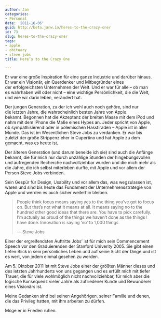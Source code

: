 ```yaml
---
author: Jan
categories:
- Personal
date: '2011-10-06'
guid: http://beta.janw.io/heres-to-the-crazy-one/
id: 73
slug: heres-to-the-crazy-one/
tags:
- apple
- obituary
- steve jobs
title: Here’s to the Crazy One

---
```


Er war eine große Inspiration für eine ganze Industrie und darüber hinaus. Er war ein Visionär, ein Querdenker und Mitbegründer eines der erfolgreichsten Unternehmen der Welt. Und er war für alle – ob man es wahrhaben will oder nicht – eine wichtige Persönlichkeit, die die Welt, und wie wir darin leben, verändert hat.

Der jungen Generation, zu der ich wohl auch noch gehöre, sind nur die letzten Jahre, die wahrscheinlich besten Jahre von Apple bekannt. Begonnen hat die Akzeptanz der breiten Masse mit dem iPod und nahm mit dem iPhone die Maße eines Hypes an. Jeder spricht von Apple, ob sympathisierend oder in polemischen Hasstiraden – Apple ist in aller Munde. Das ist im Wesentlichen Steve Jobs zu verdanken. Er war bis zuletzt der große Strippenzieher in Cupertino und hat Apple zu dem gemacht, was es heute ist.

<!--more-->

Der älteren Generation (und darum beneide ich sie) sind auch die Anfänge bekannt, die für mich nur durch unzählige Stunden der hingebungsvollen und aufregenden Recherche nachvollziehbar wurden und die mich mehr als die Jahre, die ich selbst miterleben durfte, mit Apple und vor allem der Person Steve Jobs verbinden.

Sein Gespür für Design, Usability und vor allem das, was wegzulassen ist, waren und sind bis heute das Fundament der Unternehmensstrategie von Apple und werden es auch sicher weiterhin bleiben.

> People think focus means saying yes to the thing you’ve got to focus on. But that’s not what it means at all. It means saying no to the hundred other good ideas that there are. You have to pick carefully. I’m actually as proud of the things we haven’t done as the things I have done. Innovation is saying ‘no’ to 1,000 things.
>
> — Steve Jobs

Einer der ergreifendsten Auftritte Jobs&#8217; ist für mich sein Commencement Speech vor den Graduierenden der Stanford Univerity 2005. Sie gibt einen tiefen Blick in sein persönliches Leben und auf seine Sicht der Dinge und ist es wert, von jedem einmal gesehen zu werden.

<span class="embed-youtube" style="text-align:center; display: block;"></span>

Am 5. Oktober 2011 ist mit Steve Jobs einer der größten Männer dieses und des letzten Jahrhunderts von uns gegangen und es erfüllt mich mit tiefer Trauer, die für viele wohlmöglich nicht nachvollziehbar, für mich aber die logische Konsequenz vieler Jahre als zufriedener Kunde und Bewunderer eines Visionärs ist.

Meine Gedanken sind bei seinen Angehörigen, seiner Familie und denen, die das Privileg hatten, mit ihm arbeiten zu dürfen.

Möge er in Frieden ruhen.